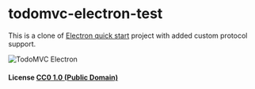 # todomvc-electron-test

This is a clone of [Electron quick start](https://github.com/electron/electron-quick-start)
project with added custom protocol support.

![TodoMVC Electron](images/todomvc-screenshot.png)

#### License [CC0 1.0 (Public Domain)](LICENSE.md)
